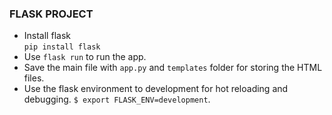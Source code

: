 ### FLASK PROJECT

* Install flask <br>
`pip install flask`
* Use `flask run` to run the app.
* Save the main file with `app.py` and `templates` folder for storing the HTML files.
* Use the flask environment to development for hot reloading and debugging. `$ export FLASK_ENV=development`.
  
